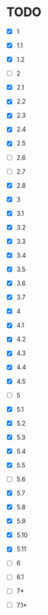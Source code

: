 # TODO

* [x] 1
* [x] 1.1
* [x] 1.2

* [ ] 2
* [x] 2.1
* [x] 2.2
* [x] 2.3
* [x] 2.4
* [x] 2.5
* [ ] 2.6
* [ ] 2.7
* [x] 2.8

* [x] 3
* [x] 3.1
* [x] 3.2
* [x] 3.3
* [x] 3.4
* [x] 3.5
* [x] 3.6
* [x] 3.7

* [x] 4
* [x] 4.1
* [x] 4.2
* [x] 4.3
* [x] 4.4
* [x] 4.5

* [ ] 5
* [x] 5.1
* [x] 5.2
* [x] 5.3
* [x] 5.4
* [x] 5.5
* [ ] 5.6
* [x] 5.7
* [x] 5.8
* [x] 5.9
* [x] 5.10
* [x] 5.11

* [ ] 6
* [ ] 6.1

* [ ] 7*
* [ ] 7.1*
